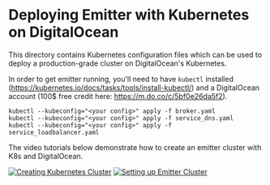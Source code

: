 # Deploying Emitter with Kubernetes on DigitalOcean

This directory contains Kubernetes configuration files which can be used to deploy a production-grade cluster on DigitalOcean's Kubernetes.

In order to get emitter running, you'll need to have `kubectl` installed (https://kubernetes.io/docs/tasks/tools/install-kubectl/) and a DigitalOcean account (100$ free credit here: https://m.do.co/c/5bf0e26da5f2). 

```
kubectl --kubeconfig="<your config>" apply -f broker.yaml
kubectl --kubeconfig="<your config>" apply -f service_dns.yaml
kubectl --kubeconfig="<your config>" apply -f service_loadbalancer.yaml
```

The video tutorials below demonstrate how to create an emitter cluster with K8s and DigitalOcean.

[![Creating Kubernetes Cluster](https://img.youtube.com/vi/lgSJCDTubqo/1.jpg)](https://www.youtube.com/watch?v=lgSJCDTubqo)
[![Setting up Emitter Cluster](https://img.youtube.com/vi/CsrKiNjZ2Ew/1.jpg)](https://www.youtube.com/watch?v=CsrKiNjZ2Ew)

